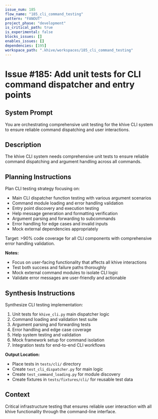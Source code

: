 ```yaml
---
issue_num: 185
flow_name: "185_cli_command_testing"
pattern: "FANOUT"
project_phase: "development"
is_critical_path: true
is_experimental: false
blocks_issues: []
enables_issues: []
dependencies: [195]
workspace_path: ".khive/workspaces/185_cli_command_testing"
---
```


# Issue #185: Add unit tests for CLI command dispatcher and entry points

## System Prompt

You are orchestrating comprehensive unit testing for the khive CLI system to
ensure reliable command dispatching and user interactions.

## Description

The khive CLI system needs comprehensive unit tests to ensure reliable command
dispatching and argument handling across all commands.

## Planning Instructions

Plan CLI testing strategy focusing on:

- Main CLI dispatcher function testing with various argument scenarios
- Command module loading and error handling validation
- Entry point discovery and execution testing
- Help message generation and formatting verification
- Argument parsing and forwarding to subcommands
- Error handling for edge cases and invalid inputs
- Mock external dependencies appropriately

Target: >90% code coverage for all CLI components with comprehensive error
handling validation.

**Notes:**

- Focus on user-facing functionality that affects all khive interactions
- Test both success and failure paths thoroughly
- Mock external command modules to isolate CLI logic
- Validate error messages are user-friendly and actionable

## Synthesis Instructions

Synthesize CLI testing implementation:

1. Unit tests for `khive_cli.py` main dispatcher logic
2. Command loading and validation test suite
3. Argument parsing and forwarding tests
4. Error handling and edge case coverage
5. Help system testing and validation
6. Mock framework setup for command isolation
7. Integration tests for end-to-end CLI workflows

**Output Location:**

- Place tests in `tests/cli/` directory
- Create `test_cli_dispatcher.py` for main logic
- Create `test_command_loading.py` for module discovery
- Create fixtures in `tests/fixtures/cli/` for reusable test data

## Context

Critical infrastructure testing that ensures reliable user interaction with all
khive functionality through the command-line interface.
